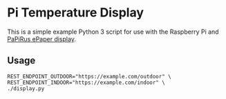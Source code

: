 # Pi Temperature Display
This is a simple example Python 3 script for use with the Raspberry Pi and [PaPiRus ePaper display](https://www.pi-supply.com/product/papirus-zero-epaper-screen-phat-pi-zero/).

## Usage
    REST_ENDPOINT_OUTDOOR="https://example.com/outdoor" \
    REST_ENDPOINT_INDOOR="https://example.com/indoor" \
    ./display.py
